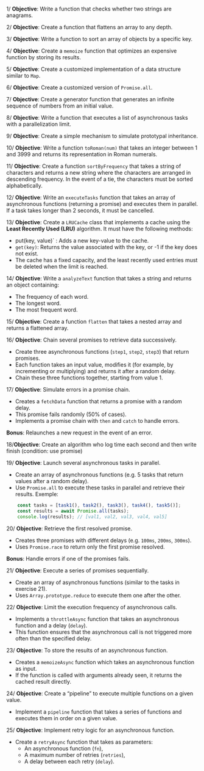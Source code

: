 1/ **Objective**: Write a function that checks whether two strings are anagrams.

2/ **Objective**: Create a function that flattens an array to any depth.

3/ **Objective**: Write a function to sort an array of objects by a specific key.

4/ **Objective**: Create a `memoize` function that optimizes an expensive function by storing its results.

5/ **Objective**: Create a customized implementation of a data structure similar to `Map`.

6/ **Objective**: Create a customized version of `Promise.all`.

7/ **Objective**: Create a generator function that generates an infinite sequence of numbers from an initial value.

8/ **Objective**: Write a function that executes a list of asynchronous tasks with a parallelization limit.

9/ **Objective**: Create a simple mechanism to simulate prototypal inheritance.

10/ **Objective**: Write a function `toRoman(num)` that takes an integer between 1 and 3999 and returns its representation in Roman numerals.

11/ **Objective**: Create a function `sortByFrequency` that takes a string of characters and returns a new string where the characters are arranged in descending frequency. In the event of a tie, the characters must be sorted alphabetically.

12/ **Objective**: Write an `executeTasks` function that takes an array of asynchronous functions (returning a promise) and executes them in parallel. If a task takes longer than 2 seconds, it must be cancelled.

13/ **Objective**: Create a `LRUCache` class that implements a cache using the **Least Recently Used (LRU)** algorithm. It must have the following methods:
- put(key, value)` : Adds a new key-value to the cache.
- `get(key)`: Returns the value associated with the key, or -1 if the key does not exist.
- The cache has a fixed capacity, and the least recently used entries must be deleted when the limit is reached.

14/ **Objective**: Write a `analyzeText` function that takes a string and returns an object containing:
- The frequency of each word.
- The longest word.
- The most frequent word.

15/ **Objective**: Create a function `flatten` that takes a nested array and returns a flattened array.

16/ **Objective**: Chain several promises to retrieve data successively.
- Create three asynchronous functions (`step1`, `step2`, `step3`) that return promises.
- Each function takes an input value, modifies it (for example, by incrementing or multiplying) and returns it after a random delay.
- Chain these three functions together, starting from value 1.

17/ **Objective**: Simulate errors in a promise chain.
- Creates a `fetchData` function that returns a promise with a random delay.
- This promise fails randomly (50% of cases).
- Implements a promise chain with `then` and `catch` to handle errors.

**Bonus**: Relaunches a new request in the event of an error.

18/**Objective**: Create an algorithm who log time each second and then write finish (condition: use promise)

19/ **Objective**: Launch several asynchronous tasks in parallel.
- Create an array of asynchronous functions (e.g. 5 tasks that return values after a random delay).
- Use `Promise.all` to execute these tasks in parallel and retrieve their results.
Exemple:
```js
    const tasks = [task1(), task2(), task3(), task4(), task5()];
    const results = await Promise.all(tasks);
    console.log(results); // [val1, val2, val3, val4, val5]
```

20/ **Objective**: Retrieve the first resolved promise.
- Creates three promises with different delays (e.g. `100ms`, `200ms`, `300ms`).
- Uses `Promise.race` to return only the first promise resolved.

**Bonus**: Handle errors if one of the promises fails.

21/ **Objective**: Execute a series of promises sequentially.
- Create an array of asynchronous functions (similar to the tasks in exercise 21).
- Uses `Array.prototype.reduce` to execute them one after the other.

22/ **Objective**: Limit the execution frequency of asynchronous calls.
- Implements a `throttleAsync` function that takes an asynchronous function and a delay (`delay`).
- This function ensures that the asynchronous call is not triggered more often than the specified delay.

23/ **Objective**: To store the results of an asynchronous function.
- Creates a `memoizeAsync` function which takes an asynchronous function as input.
- If the function is called with arguments already seen, it returns the cached result directly.

24/ **Objective**: Create a “pipeline” to execute multiple functions on a given value.
- Implement a `pipeline` function that takes a series of functions and executes them in order on a given value.

25/ **Objective**: Implement retry logic for an asynchronous function.
- Create a `retryAsync` function that takes as parameters:
    - An asynchronous function (`fn`),
    - A maximum number of retries (`retries`),
    - A delay between each retry (`delay`).


